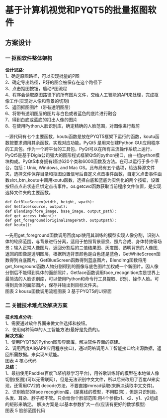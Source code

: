 # 基于计算机视觉和PYQT5的批量抠图软件
## 方案设计
###    一 抠图软件整体架构  
**设计思路:**  
1、确定原图路径，可以实现批量的P图  
2、确定导出路径，P好的图会被保存在这个路径下  
3、点击抠图按钮，启动P图流程  
4、程序会读取原图路径下的所有图片文件，交给人工智能的API来处理，完成抠像工作(实现对人像和背景的切割)  
5、返回抠图图片（带有透明图层）  
6、将带有透明图层的图片与白色或者蓝色的底片进行融合  
7、得到白底或蓝底的扣出人像的图片  
8、在使用Python人脸识别库，确定精确的人脸范围，对图像进行裁剪         

--源代码有七个主要函数，koutu函数是放在PYQT5框架下运行的函数，koutu函数按要求调用其余函数，实现对应功能。PyQt5 是用来创建Python GUI应用程序的工具包。作为一个跨平台的工具包，PyQt可以在所有主流操作系统上运行，PyQt5是基于Digia公司强大的图形程式框架Qt5的python接口，由一组python模块构成。PyQt5本身拥有超过620个类和6000函数及方法。在可以运行于多个平台，包括：Unix, Windows, and Mac OS。此布局有五个选项，给选择源文件夹，选择文件保存目录和抠图设置信号后自定义点击事件函数，自定义点击事件函数slot_btn_koutu中调用koutu函数，选择白底和蓝底为实例化的两个按钮，设置按钮点点击状态且绑定点击事件。os.getcwd函数获取当前程序文件位置，是实现选择文件夹的主要函数。  
```def GetWhiteScreen(width, height, wpath):  
def GetBlueScreen(width, height, wpath):  
def Getface(source, output):  
def BlendImg(fore_image, base_image, output_path):  
def get_access_token():  
def get_foreground(originalImagePath, outputpath):  
def koutu():  
```
--先用get_foreground函数调用百度api使用其训练的模型实现人像分割，识别人体的轮廓范围，与背景进行分离，适用于拍照背景替换、照片合成、身体特效等场景；输入正常人像图片，返回分割后的二值结果图、灰度图、透明背景的人像图,返回的图像是透明图层，根据所选背景颜色是白色还是蓝色，GetWhiteScreen函数得到白底图片，GetBlueScreen函数得到蓝底图片，BlendImg函数将用get_foreground函数人物分割得到的图像与底色图片加权成一个新图片。因人像分割后不能得到具体的面部照片，Getface函数调用face_recognition库是世界上最简洁的人脸识别库，可以使用Python和命令行工具提取、识别、操作人脸。可得到具体的面部图片，保存并输出到目标文件夹。  
图表 2  kousu函数调用流程​​​​图表 3  基于PYQT5的UI界面  
 
### 二 关键技术难点及解决方案
**技术难点分析:**    
1、需要通过软件界面来做文件选择和按钮。  
2、使用何种简单的人工智能方法(最好是免费的)。  
**解决方案:**  
1、使用PYQT5的Python图形界面库，解决软件界面的搭建。  
2、调用百度Al的API(应用程序接口)，通过网络调用人工智能接口给出源数据，返回所需数据。来实现Al赋能。  
图表 4  核心代码  
**总结：**   
1、最初使用Paddle(百度飞桨机器学习平台)，用谷歌训练好的模型在本地做人像切割(抠图)(可以无需联网），但是无法识别中文文件，所以后来改用了百度Al来实现，还需用CV2的  decode方法，不要直接imread读取(来解决读取中文文件)。  
2、识别脸部的face recogition库，(是离线的模型，不用联网），但是只识别脸。头发、耳朵、脖子都不管。只会给你个脸部范围:用4个参数x1、x2、y1、y2组成的矩形来确定。  解决方案是:以基本参数扩大一点(应该有更好的数学模型)  
图表 5  脸部范围代码  
